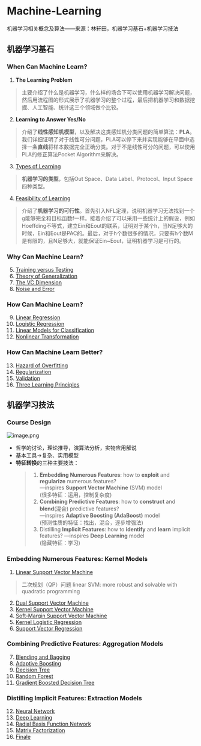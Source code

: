 # Machine-Learning
机器学习相关概念及算法——来源：林轩田，机器学习基石+机器学习技法
## 机器学习基石
### When Can Machine Learn?
1. **The Learning Problem**
  > 主要介绍了什么是机器学习，什么样的场合下可以使用机器学习解决问题，然后用流程图的形式展示了机器学习的整个过程，最后把机器学习和数据挖掘、人工智能、统计这三个领域做个比较。
2. **Learning to Answer Yes/No**
  > 介绍了**线性感知机模型**，以及解决这类感知机分类问题的简单算法：**PLA**。我们详细证明了对于线性可分问题，PLA可以停下来并实现能够在平面中选择一条**直线**将样本数据完全正确分类。对于不是线性可分的问题，可以使用PLA的修正算法Pocket Algorithm来解决。
3. [Types of Learning](https://github.com/LXxxxxxj/Machine-Learning/wiki/Lecture3%E2%80%94%E2%80%94Types-of-Learning)
  > **机器学习的类型**，包括Out Space、Data Label、Protocol、Input Space四种类型。
4. [Feasibility of Learning](https://github.com/LXxxxxxj/Machine-Learning/wiki/Lecture4%E2%80%94%E2%80%94Feasibility-of-Learning)
  > 介绍了**机器学习的可行性**。首先引入NFL定理，说明机器学习无法找到一个g能够完全和目标函数f一样。接着介绍了可以采用一些统计上的假设，例如Hoeffding不等式，建立Ein和Eout的联系，证明对于某个h，当N足够大的时候，Ein和Eout是PAC的。最后，对于h个数很多的情况，只要有h个数M是有限的，且N足够大，就能保证Ein~Eout，证明机器学习是可行的。
### Why Can Machine Learn?
5. [Training versus Testing](https://github.com/LXxxxxxj/Machine-Learning/wiki/Lecture5%E2%80%94%E2%80%94Training-versus-Testing)
6. [Theory of Generalization](https://github.com/LXxxxxxj/Machine-Learning/wiki/Lecture6%E2%80%94%E2%80%94Theory-of-Generalization)
7. [The VC Dimension](https://github.com/LXxxxxxj/Machine-Learning/wiki/Lecture7%E2%80%94%E2%80%94The-VC-Dimension)
8. [Noise and Error](https://github.com/LXxxxxxj/Machine-Learning/wiki/Lecture8%E2%80%94%E2%80%94Noise-and-Error)
### How Can Machine Learn?
9. [Linear Regression](https://github.com/LXxxxxxj/Machine-Learning/wiki/Lecture9%E2%80%94%E2%80%94-Linear-Regression)
10. [Logistic Regression](https://github.com/LXxxxxxj/Machine-Learning/wiki/Lecture10%E2%80%94%E2%80%94Logistic-Regression)
11. [Linear Models for Classification](https://github.com/LXxxxxxj/Machine-Learning/wiki/Lecture11%E2%80%94%E2%80%94Linear-Models-for-Classification)
12. [Nonlinear Transformation](https://github.com/LXxxxxxj/Machine-Learning/wiki/Lecture12%E2%80%94%E2%80%94Nonlinear-Transformation%EF%BC%88%E9%9D%9E%E7%BA%BF%E6%80%A7%E5%8F%98%E6%8D%A2%EF%BC%89)
### How Can Machine Learn Better?
13. [Hazard of Overfitting](https://github.com/LXxxxxxj/Machine-Learning/wiki/Lecture13%E2%80%94%E2%80%94Hazard-of-Overfitting)
14. [Regularization](https://github.com/LXxxxxxj/Machine-Learning/wiki/Lecture14%E2%80%94%E2%80%94Regularization)
15. [Validation](https://github.com/LXxxxxxj/Machine-Learning/wiki/Lecture15%E2%80%94%E2%80%94Validation)
16. [Three Learning Principles](https://github.com/LXxxxxxj/Machine-Learning/wiki/Lecture16%E2%80%94%E2%80%94Three-Learning-Principles)
## 机器学习技法
### Course Design
![image.png](https://upload-images.jianshu.io/upload_images/10860788-82be7f8fb9614e79.png?imageMogr2/auto-orient/strip%7CimageView2/2/w/1240)
* 哲学的讨论，理论推导，演算法分析，实物应用解说
* 基本工具->复杂、实用模型
* **特征转换**的三种主要技法：
  > 1. **Embedding Numerous Features**: how to **exploit** and **regularize** numerous features?
     <br>—inspires **Support Vector Machine** (SVM) model
     <br>(很多特征：运用，控制复杂度)
  > 1. **Combining Predictive Features**: how to **construct** and **blend**(混合) predictive features?
<br>—inspires **Adaptive Boosting (AdaBoost)** model
 <br>(预测性质的特征：找出，混合，逐步增强法)
  > 1. Distilling **Implicit Features**: how to **identify** and **learn** implicit features?
  > —inspires **Deep Learning** model
   <br>(隐藏特征：学习)
### Embedding Numerous Features: Kernel Models
1. [Linear Support Vector Machine](https://github.com/LXxxxxxj/Machine-Learning/wiki/Lecture-1:-Linear-Support-Vector-Machine)
  > 二次规划（QP）问题
  > linear SVM: more robust and solvable with quadratic programming
2. [Dual Support Vector Machine](https://github.com/LXxxxxxj/Machine-Learning/wiki/Lecture-2:-Dual-Support-Vector-Machine)
3. [Kernel Support Vector Machine](https://github.com/LXxxxxxj/Machine-Learning/wiki/Lecture3:-Kernel-Support-Vector-Machine)
4. [Soft-Margin Support Vector Machine](https://github.com/LXxxxxxj/Machine-Learning/wiki/Lecture-4:-Soft-Margin-Support-Vector-Machine)
5. [Kernel Logistic Regression](https://github.com/LXxxxxxj/Machine-Learning/wiki/Lecture-5:-Kernel-Logistic-Regression)
6. [Support Vector Regression](https://github.com/LXxxxxxj/Machine-Learning/wiki/Lecture-6:-Support-Vector-Regression)
### Combining Predictive Features: Aggregation Models
7. [Blending and Bagging](https://github.com/LXxxxxxj/Machine-Learning/wiki/Lecture-7:-Blending-and-Bagging)
8. [Adaptive Boosting](https://github.com/LXxxxxxj/Machine-Learning/wiki/Lecture-8:-Adaptive-Boosting)
9. [Decision Tree](https://github.com/LXxxxxxj/Machine-Learning/wiki/Lecture-9:-Decision-Tree)
10. [Random Forest](https://github.com/LXxxxxxj/Machine-Learning/wiki/Lecture-10:-Random-Forest)
11. [Gradient Boosted Decision Tree](https://github.com/LXxxxxxj/Machine-Learning/wiki/Lecture-11:-Gradient-Boosted-Decision-Tree)
### Distilling Implicit Features: Extraction Models
12. [Neural Network](https://github.com/LXxxxxxj/Machine-Learning/wiki/Lecture-12:-Neural-Network)
13. [Deep Learning](https://github.com/LXxxxxxj/Machine-Learning/wiki/Lecture-13:-Deep-Learning)
14. [Radial Basis Function Network](https://github.com/LXxxxxxj/Machine-Learning/wiki/Lecture-14:-Radial-Basis-Function-Network)
15. [Matrix Factorization](https://github.com/LXxxxxxj/Machine-Learning/wiki/Lecture-15:-Matrix-Factorization)
16. [Finale](https://github.com/LXxxxxxj/Machine-Learning/wiki/Lecture-16:-Finale)
